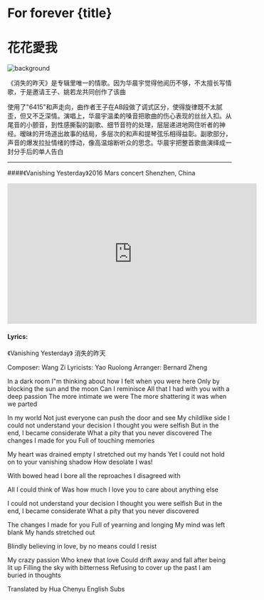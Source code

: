 # For forever {title}
# 花花愛我
![background](https://s1.ax1x.com/2020/06/22/NGADkq.jpg)

《消失的昨天》是专辑里唯一的情歌。因为华晨宇觉得他阅历不够，不太擅长写情歌，于是邀请王子、姚若龙共同创作了该曲

使用了"6415"和声走向，曲作者王子在AB段做了调式区分，使得旋律既不太腻歪，但又不乏深情。演唱上，华晨宇温柔的嗓音把歌曲的伤心表现的丝丝入扣。从尾音的小颤音，到性感撕裂的副歌、细节音符的处理，层层递进地网住听者的神经。暧昧的开场道出故事的结局，多层次的和声和提琴弦乐相得益彰。副歌部分，声音的爆发拉扯情绪的悸动，像高温熔断听众的思念。华晨宇把整首歌曲演绎成一封分手后的单人告白

---------------------------------

####《Vanishing Yesterday》2016 Mars concert Shenzhen, China

<iframe width="560" height="315" src="https://www.youtube.com/embed/ZVJ6qn6-2Gs" frameborder="0" allow="accelerometer; autoplay; encrypted-media; gyroscope; picture-in-picture" allowfullscreen></iframe>

#### Lyrics:
<div class="box">
《Vanishing Yesterday》
     消失的昨天

Composer: Wang Zi
Lyricists: Yao Ruolong
Arranger: Bernard Zheng

In a dark room
I"m thinking about how I felt when you were here
Only by blocking the sun and the moon
Can I reminisce
All that I had with you with a deep passion
The more intimate we were
The more shattering
it was when we parted

In my world
Not just everyone can push the door
and see My childlike side
I could not understand your decision
I thought you were selfish
But in the end, I became considerate
What a pity that you never discovered
The changes I made for you
Full of touching memories

My heart was drained empty
I stretched out my hands
Yet I could not hold on to your vanishing shadow
How desolate I was!

With bowed head
I bore all the reproaches I disagreed with

All I could think of
Was how much I love you to care about
anything else

I could not understand your decision
I thought you were selfish
But in the end, I became considerate
What a pity that you never discovered

The changes I made for you
Full of yearning and longing
My mind was left blank
My hands stretched out

Blindly believing in love,
by no means could I resist

My crazy passion
Who knew that love
Could drift away and fall after being lit up
Filling the sky with bitterness
Refusing to cover up the past
I am buried in thoughts

Translated by Hua Chenyu English Subs
</div>